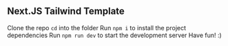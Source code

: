 ## Next.JS Tailwind Template

Clone the repo
`cd` into the folder
Run `npm i` to install the project dependencies
Run `npm run dev` to start the development server
Have fun! :)
